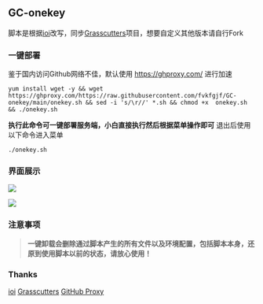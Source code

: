 ## GC-onekey

脚本是根据[ioi](https://www.1ioi.cn/)改写，同步[Grasscutters](https://github.com/Grasscutters/Grasscutter)项目，想要自定义其他版本请自行Fork


### 一键部署

鉴于国内访问Github网络不佳，默认使用 https://ghproxy.com/ 进行加速

```shell
yum install wget -y && wget https://ghproxy.com/https://raw.githubusercontent.com/fvkfgjf/GC-onekey/main/onekey.sh && sed -i 's/\r//' *.sh && chmod +x  onekey.sh && ./onekey.sh
```

**执行此命令可一键部署服务端，小白直接执行然后根据菜单操作即可**
退出后使用以下命令进入菜单

```shell
./onekey.sh
```

### 界面展示

![](/images/1.png)

![](/images/2.png)


### 注意事项

>   **一键卸载会删除通过脚本产生的所有文件以及环境配置，包括脚本本身，还原到使用脚本以前的状态，请放心使用！**

### Thanks

[ioi](https://www.1ioi.cn/)
[Grasscutters](https://github.com/Grasscutters/Grasscutter)
[GitHub Proxy](https://ghproxy.com/)
